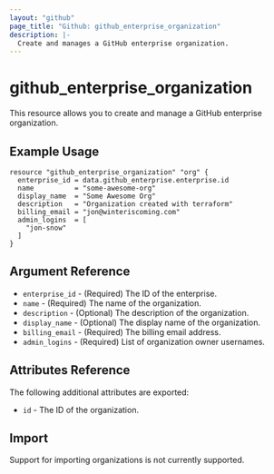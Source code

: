 ```yaml
---
layout: "github"
page_title: "Github: github_enterprise_organization"
description: |-
  Create and manages a GitHub enterprise organization.
---
```


# github_enterprise_organization

This resource allows you to create and manage a GitHub enterprise organization.

## Example Usage

```
resource "github_enterprise_organization" "org" {
  enterprise_id = data.github_enterprise.enterprise.id
  name          = "some-awesome-org"
  display_name  = "Some Awesome Org"
  description   = "Organization created with terraform"
  billing_email = "jon@winteriscoming.com"
  admin_logins  = [
    "jon-snow"
  ]
}
```

## Argument Reference

* `enterprise_id` - (Required) The ID of the enterprise.
* `name` - (Required) The name of the organization.
* `description` - (Optional) The description of the organization.
* `display_name` - (Optional) The display name of the organization.
* `billing_email` - (Required) The billing email address.
* `admin_logins` - (Required) List of organization owner usernames.

## Attributes Reference

The following additional attributes are exported:

* `id` - The ID of the organization.

## Import

Support for importing organizations is not currently supported.
